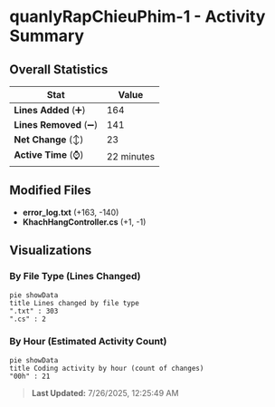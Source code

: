 # quanlyRapChieuPhim-1 - Activity Summary 

## Overall Statistics

| Stat                   | Value                                                             |
| ---------------------- | ----------------------------------------------------------------- |
| **Lines Added** (➕)   | 164                                          |
| **Lines Removed** (➖) | 141                                        |
| **Net Change** (↕)    | 23                |
| **Active Time** (⌚)   | 22 minutes |


## Modified Files
- **error_log.txt** (+163, -140)
- **KhachHangController.cs** (+1, -1)

## Visualizations

### By File Type (Lines Changed)

```mermaid
pie showData
title Lines changed by file type
".txt" : 303
".cs" : 2
```

### By Hour (Estimated Activity Count)

```mermaid
pie showData
title Coding activity by hour (count of changes)
"00h" : 21
```


> **Last Updated:** 7/26/2025, 12:25:49 AM